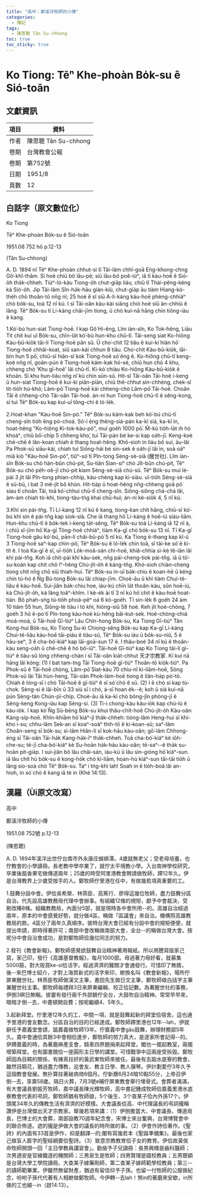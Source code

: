 ```yaml
---
title: "高中：鄭溪泮牧師的小傳"
categories:
  - 傳記
tags:
  - 陳思聰 Tân Su-chhong
toc: true
toc_sticky: true
---
```


# Ko Tiong: Tēⁿ Khe-phoàn Bo̍k-su ê Sió-toān

## 文獻資訊

| 項目 | 資料 |
|---|---|
| 作者 | 陳思聰 Tân Su-chhong |
| 卷期 | 台灣教會公報 |
| 卷期 | 第752號 |
| 日期 | 1951/8 |
| 頁數 | 12 |

## 白話字（原文數位化）

Ko Tiong

Tēⁿ Khe-phoàn Bo̍k-su ê Sió-toān

1951.08 752 hō p.12-13

(Tân Su-chhong)

A. D. 1894 nî Tēⁿ Khe-phoàn chhut-sì tī Tâi-lâm chhī-goā Eńg-khong-chng Gô͘-khî-thâm. Sì hoè chiū bô lāu-pē; siū lāu-bó poê-iúⁿ, iā tī kàu-hoē ê Sió-o̍h tha̍k-chheh. Tiúⁿ-ló-kàu Tiong-o̍h chut-gia̍p liáu, chiū tī Thài-pêng-kéng kà Sió-o̍h. Ji̍p Tâi-lâm Sîn-ha̍k-hāu gián-kiù, chut-gia̍p āu tiàm Hiang-kó-the̍h chò thoân-tō nn̄g nî; 25 hoè ê sî siū A-lí-káng kàu-hoē phèng-chhiáⁿ chò bo̍k-su, toà 12 nî kú. I sī Tâi-oân kàu-kài siāng chió hoè siū àn-chhiú ê lâng. Tēⁿ Bo̍k-su tī Lí-káng chāi-jīm tiong, ū chò kuí-nā hāng chin tiōng-iàu ê kang.

1.Kó͘-bú hun-siat Tiong-hoē. I kap Gô͘ Hi-êng, Lîm iàn-sîn, Ko Tok-hêng, Liāu Tit chit kuí uī Bo̍k-su, chīn-la̍t kó͘-bú hun-khu chū-tī. Tāi-seng siat Ko-hiông Kàu-bū-kio̍k tāi-lí Tiong-hoē pān sū. Ū cho͘-chit 12 tiâu ê kui-kí hiàn hō͘ Tiong-hoē chhâi-koat, siū san-kái chhun 8 tiâu. Cho͘-chit Kàu-bū-kio̍k, lāi-bīn hun 5 pō͘, chiū-sī hiān-sî kok Tiong-hoē só͘ ēng ê. Ko-hiông chū-tī keng-koè nn̄g nî, goân-pún ê Tiong-hoē kám-kak hó-sè, chiū hun chò 4 khu, chheng chò ‘Khu gī-hoē' lâi chū-tī. Ki-kò͘ chiàu Ko-hiông Kàu-bū-kio̍k ê khoán. Sì khu hun-liáu nn̄g nî kú chin sūn-sū. Hit-sî Tâi-oân Tāi-hoē í-keng ū hun-siat Tiong-hoē ê kui-kí piān-piān, chiū thê-chhut sin-chhéng, chek-sî tit-tio̍h hú-khó; Lâm-pō͘ Tiong-hoē kái chheng-chò Lâm-pō͘ Tāi-hoē. Choân Tâi ê chheng-chò Tâi-oân Tāi-hoē. án-ni hun Tiong-hoē chū-tī ē sêng-kong, sī tuì Tēⁿ Bo̍k-su kap kuí-uī tông-chì ê ló-le̍k.

2.Hoat-khan "Kàu-hoē Sin-pò." Tēⁿ Bo̍k-su kám-kak beh kó͘-bú chū-tī cheng-sîn tio̍h ēng pò-choá. Só͘-í ēng thêng-siá-pán ka-kī siá, ka-kī ìn, hoat-hêng "Ko-hiông Ki-tok-kàu-pò", muí goe̍h 1000 pō͘. M̄-kú tio̍h-la̍t m̄ hó khoàⁿ, chiū bō͘-chi̍p 5 chheng kho͘, tuì Tāi-pán bé ke-si kap oa̍h-jī. Keng-koè chē-chē ê lân-koan chiah ē thang hoat-hêng. Khó-sioh ìn liáu bô suí, āu-lâi Pa Phok-sū siāu-kài, chiah tuì Siōng-hái bé sin-sek ê oa̍h-jī lâi ìn, soà oāⁿ miâ kiò "Kàu-hoē Sin-pò", tiûⁿ-só͘ tī Pîn-tong Séng-sè-siā (醒世社). Lîm iàn-sîn Bo̍k-su chò hàn-bûn chú-pit, Su-tiân Sian-siⁿ chò Ji̍t-bûn chú-pit, Tēⁿ Bo̍k-su chò pe̍h-oē-jī chú-pit kiam Séng-sè-siā chú-sū. Tēⁿ Bo̍k-su muí lé-pài 3 ji̍t lâi Pîn-tong phian-chhip, kàu-chèng kap kì-siàu. uī-tio̍h Séng-sè-siā ê sū-bū, i bat 3 mê-ji̍t bô khùn. Hit-tia̍p ū hoat-hêng nn̄g-chheng goā pō͘ siau tī choân Tâi, toā kó͘-chhui chū-tī cheng-sîn. Siông-siông chá-chá lâi, àm-àm chiah tò-khì, tiong-tàu-tǹg khai chū-huì; án-ni kè-sio̍k 4, 5 nî kú.

3.Khí sin pài-tn̂g. Tī Lí-kang 12 nî kú ê kang, tiong-kan chi̍t hāng, chiū-sī kó͘-bú khí sin ê pài-tn̂g kap siok-sià. Che iā thang hō͘ Lí-káng ê hoē-iú siàu-liām. Hun-khu chū-tī ê bo̍k-tek í-keng ta̍t-sêng, Tēⁿ Bo̍k-su toà Lí-káng iā 12 nî à, i chiū sî-jīm hō͘ Ka-gī Tông-hoē chhiáⁿ, tiàm Ka-gī chò bo̍k-su 13 nî. Tī Ka-gī Tiong-hoē gâu kó͘-bú, pān-lí châi-bū-pō͘ 5 nî kú. Ka Tiong ē-thang kap kî-û 3 Tiong-hoē saⁿ-kap chìn-pō͘, Tēⁿ Bo̍k-su ê ló͘-le̍k chin toā, sī tāi-ke só͘ ē kì-tit ê. I toà Ka-gī ê sî, uī-tio̍h Lo̍k-moâ-sán chi-hoē, khiâ-chhia sì-kè tê-iân lâi khí pài-tn̂g. Koh iā chi̍t-pái khí kàu-sek, nn̄g pái-cheng-tiok pài-tn̂g. iā ū tô͘-su-koán kap chi̍t chō îⁿ-hêng Chú-ji̍t-o̍h ê káng-tn̂g. Khó-sioh chiàn-cheng tiong chit nn̄g chō siū thiah-huí. Tēⁿ Bo̍k-su in-uī ba̍k-chiu ê koan-hē ū kéng chin tú-hó ê N̂g Bú-tong Bo̍k-su lâi chiap-jīm. Choè-āu ū khì tiàm Chuí-té-liâu ê kàu-hoē. Sui-jiân ba̍k-chiu hoe, iáu-kú chīn la̍t thoân-kàu, sûn hoē-iú, kà Chú-ji̍t-o̍h, kà lâng toâⁿ-khîm. I kè-e̍k ài tī 3 nî kú hō͘ chit ê kàu-hoē hoat-tián. Bô phah-sǹg tú-tio̍h phoà-pēⁿ oá 6 kò-goe̍h. Tī sin-le̍k 6 goe̍h 24 àm 10 tiám 55 hun, Siōng-tè tiàu i tò khì, hióng-siū 58 hoè. Keh ji̍t hoé-chòng, 7 goe̍h 3 hō ē-po͘ tī Pîn-tong kàu-hoē kú-hêng bâi-kut-sek. Hoē-chòng-chiá moá-moá, ū Tāi-hoē Gī-tiúⁿ Lâu Chín-hong Bo̍k-su, Ka Tiong Gī-tiúⁿ Tân Kong-hui Bo̍k-su, Ko Tiong Su-kì Chiong-sêng Bo̍k-su kap Ka-gī Lí-káng Chuí-té-liâu kàu-hoē tāi-piáu ê tiàu-sû, Tēⁿ Bo̍k-su iáu ū bo̍k-su-niû, 5 ê hāu-seⁿ, 3 ê cha-bó͘-kiáⁿ kap lāi-goā-sun 17 ê. I thâu-boé 34 nî kú ê thoân-kàu seng-oa̍h ū chē-chē ê hó bô͘-iūⁿ. Tāi-hoē Gī-tiúⁿ kap Ko Tiong tāi-lí gī-tiúⁿ ê tiàu-sû lóng chheng-chàn i sī Tâi-oân kia̍t-chhut 天才宗教家. Kí kuí nā hāng lâi kóng: (1) I bat tam-tng Tāi Tiong-hoē gī-tiúⁿ Thoân-tō kio̍k-tiúⁿ. Pa Phok-sū ê Tāi-hoē chòng, Lâm-pō͘ Siat-kàu 70 chiu-nî kì-liām-hoē, Sòng Phok-sū lâi Tâi hùn-heng, Tâi-oân Phok-lám-hoē tiong ê liân-ha̍p pò͘-tō. Chiah ê lóng-sī i chò Tāi-hoē ê gī-tiúⁿ ê sî só͘ chò ê sū. (2) I ē chò si kap tù-chok. Sèng-si ê lāi-bīn ū 33 siú sī i chò, á-sī hoan e̍k--ê; koh ū siá kuí-nā pún Sèng-tàn Chún-pī-chi̍p. Choè-āu iā ka-kī chò bông-jîn phòng-jī ê Sèng-keng Kong-iàu kap Sèng-si. (3) Tì-ì chong-kàu kàu-io̍k kap chú-lú ê kàu-io̍k. I kap kò͘ N̂g Sū-bēng Bo̍k-su khui thâu-chi̍t-hoê Chú-ji̍t-o̍h Kàu-oân Káng-si̍p-hoē. Khîn-khiām hō͘ kiáⁿ-jî tha̍k-chheh: tióng-lâm Heng-hui sī khí-kho i-su; chhu-lâm Sek-an sī koaⁿ-soàⁿ thih-tō ê ki-koan-sū; saⁿ-lâm Choân-seng sī bo̍k-su; sì-lâm Hiân-lí sī kok-hāu kàu-oân; gō͘-lâm Chhong-éng sī Tâi-oân Tāi-ha̍k Kang-ha̍k-īⁿ tha̍k-chheh. Toā cha-bó͘-kiáⁿ kè io̍h-che-su; tē-jī cha-bó͘-kiáⁿ kè Su-hoān ha̍k-hāu kàu-oân; tē-saⁿ--ê tha̍k su-hoān pit-gia̍p. I sui-jiân bô lâu châi-sán, iáu-kú ū lâu sìn-gióng hō͘ kiáⁿ-sun. iā lâu chi̍t hù bo̍k-su ê kong-ho̍k chò kì-liām, hoan-hù kiáⁿ-sun tāi-tāi tio̍h ū lâng sio-soà chò Tēⁿ Bo̍k-su. Taⁿ i tńg-khì lah! Soah in ê tio̍h-boâ lâi an-hioh, in só͘ chò ê kang iā tè in (Khé 14:13).

## 漢羅（Ùi原文改寫）

高中

鄭溪泮牧師的小傳

1951.08 752號 p.12-13

(陳思聰)

A. D. 1894年溪泮出世佇台南市外永康庄蜈蜞潭。4歲就無老父；受老母培養，也佇教會的小學讀冊。長老教中學卒業了，就佇太平境教小學。入台南神學校研究，卒業後踮香果宅做傳道兩年；25歲的時受阿里港教會聘請做牧師，蹛12年久。伊是台灣教界上少歲受按手的人。鄭牧師佇里港在任中，有做幾若項真重要的工。

1.鼓舞分設中會。伊佮吳希榮、林燕臣、高篤行、廖得這幾位牧師，盡力鼓舞分區自治。代先設高雄教務局代理中會辦事。有組織12條的規矩，獻予中會裁決，受刪改賰8條。組織教務局，內面分5部，就是現時各中會所用--的。高雄自治經過兩年，原本的中會感覺好勢，就分做4區，稱做「區議會」來自治。機構照高雄教務局的款。4區分了兩年久真順序。彼時台灣大會已經有分設中會的規矩便便，就提出申請，即時得著許可；南部中會改稱做南部大會，全台--的稱做台灣大會。按呢分中會自治會成功，是對鄭牧師佮幾位同志的努力。

2.發刊《教會新報》。鄭牧師感覺欲鼓舞自治精神著用報紙。所以用謄寫版家己寫，家己印，發行《高雄基督教報》，每月1000部。毋過著力毋好看，就募集5000箍，對大阪買ke-si佮活字。經過濟濟的難關才會通發行。可惜印了無媠，後--來巴博士紹介，才對上海買新式的活字來印，紲換名叫《教會新報》，場所佇屏東醒世社。林燕臣牧師做漢文主筆，書田先生做日文主筆，鄭牧師做白話字主筆兼醒世社主事。鄭牧師每禮拜3日來屏東編輯、校正佮記數。為著醒世社的事務，伊捌3暝日無睏。彼霎有發行兩千外部銷佇全台，大鼓吹自治精神。常常早早來，暗暗才倒--去，中晝頓開自費；按呢繼續4、5年久。

3.起新拜堂。佇里港12年久的工，中間一項，就是鼓舞起新的拜堂佮宿舍。這也通予里港的會友數念。分區自治的目的已經達成。鄭牧師蹛里港也12年--lah，伊就辭任予嘉義堂會請，踮嘉義做牧師13年。佇嘉義中會gâu鼓舞，辦理財務部5年久。嘉中會通佮其餘3中會相佮進步，鄭牧師的努力真大，是逐家所會記得--的。伊蹛嘉義的時，為著鹿麻產支會，騎車四界題捐來起拜堂。閣也一擺起教室，兩擺增築拜堂。也有圖書館佮一座圓形主日學的講堂。可惜戰爭中這兩座受拆毀。鄭牧師因為目睭的關係，有揀真拄好的黃武東牧師來接任。最後有去踮水底寮的教會。雖然目睭花，猶過盡力傳教，巡會友、教主日學、教人彈琴。伊計劃愛佇3年久予這個教會發展。無扑算拄著破病倚6個月。佇新曆6月24暗10點55分，上帝召伊倒--去，享壽58歲。隔日火葬，7月3號e晡佇屏東教會舉行埋骨式。會葬者滿滿，有大會議長劉振芳牧師，嘉中議長陳光輝牧師，高中書記鍾成牧師佮嘉義里港水底寮教會代表的弔詞，鄭牧師猶有牧師娘，5个後生、3个查某子佮內外孫17个。伊頭尾34年久的傳教生活有濟濟的好模樣。大會議長佮高、中代理議長的弔詞攏稱讚伊是台灣傑出天才宗教家。舉幾若項來講：（1）伊捌擔當大、中會議長、傳道局長，巴博士的大會葬，南部設教70週年紀念會，宋博士來台奮興，台灣博覽會中的聯合佈道。遮的攏是伊做大會的議長的時所做的事。（2）伊會作詩佮著作。《聖詩》的內面有33首是伊作，抑是翻譯--的;閣有寫幾若本《聖誕準備集》。最後也家己做盲人膨字的聖經綱要佮聖詩。（3）致意宗教教育佮子女的教育。伊佮故黃俟命牧師開頭一回「主日學教員講習會」。勤儉予子兒讀冊：長男興輝是齒科醫師；次男適安是官線鐵道的機關師；三男泉生是牧師；四男賢理是國校教員；五男聰穎是台灣大學工學院讀冊。大查某子嫁藥劑師，第二查某子嫁師範學校教員；第三--的讀師範畢業。伊雖然無留財產，猶過有留信仰予子孫。也留一付牧師的公服做紀念，吩咐子孫代代著有人相紲做鄭牧師。今伊轉--去lah！煞in的著磨來安歇，in所做的工也綴--in（啟14:13）。
